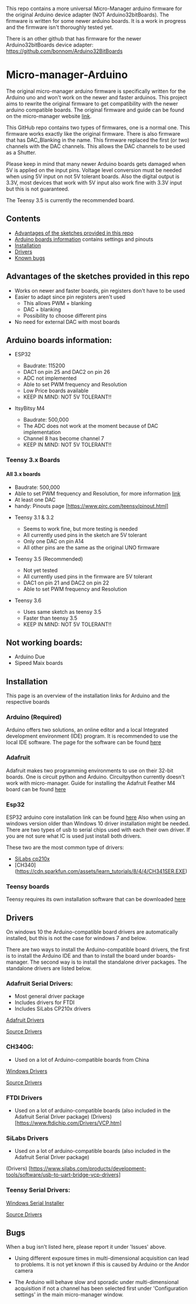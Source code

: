This repo contains a more universal Micro-Manager arduino firmware for the original Arduino device adapter (NOT Arduino32bitBoards). The firmware is written for some newer arduino boards. It is a work in progress and the firmware isn't thoroughly tested yet. 

There is an other github that has firmware for the newer Arduino32bitBoards device adapter: https://github.com/bonnom/Arduino32BitBoards




# Micro-manager-Arduino
The original micro-manager arduino firmware is specifically written for the Arduino uno and won't work on the newer and faster arduinos. This project aims to rewrite the original firmware to get compatibility with the newer arduino compatible boards. The original firmware and guide can be found on the micro-manager website [link](https://micro-manager.org/wiki/Arduino).

This GitHub repo contains two types of firmwares, one is a normal one. This firmware works exactly like the original firmware.
There is also firmware that has DAC_Blanking in the name. This firmware replaced the first (or two) channels with the DAC channels. This allows the DAC channels to be used as a Shutter.

Please keep in mind that many newer Arduino boards gets damaged when 5V is applied on the input pins. 
Voltage level conversion must be needed when using 5V input on not 5V tolerant boards. Also the digital output is 3.3V, most devices that work with 5V input also work fine with 3.3V input but this is not guaranteed.

The Teensy 3.5 is currently the recommended board.

## Contents
  - [Advantages of the sketches provided in this repo](#advantages-of-the-sketches-provided-in-this-repo)
  - [Arduino boards information](#arduino-boards-information) contains settings and pinouts
  - [Installation](#installation)
  - [Drivers](#drivers)
  - [Known bugs](#bugs)
  
## Advantages of the sketches provided in this repo
* Works on newer and faster boards, pin registers don't have to be used
* Easier to adapt since pin registers aren't used
  * This allows PWM + blanking
  * DAC + blanking
  * Possibility to choose different pins
* No need for external DAC with most boards


## Arduino boards information:
* ESP32
  - Baudrate: 115200
  - DAC1 on pin 25 and DAC2 on pin 26
  - ADC not implemented
  - Able to set PWM frequency and Resolution
  - Low Price boards available       
  - KEEP IN MIND: NOT 5V TOLERANT!!
  
* ItsyBitsy M4
  - Baudrate: 500,000
  - The ADC does not work at the moment because of DAC implementation
  - Channel 8 has become channel 7
  - KEEP IN MIND: NOT 5V TOLERANT!!
 
### Teensy 3.x Boards
#### All 3.x boards
 - Baudrate: 500,000
 - Able to set PWM frequency and Resolution, for more information [link](https://www.pjrc.com/teensy/td_pulse.html)
 - At least one DAC
 - handy: Pinouts page [https://www.pjrc.com/teensy/pinout.html]
 
* Teensy 3.1 & 3.2
  - Seems to work fine, but more testing is needed
  - All currently used pins in the sketch are 5V tolerant
  - Only one DAC on pin A14
  - All other pins are the same as the original UNO firmware

* Teensy 3.5 (Recommended)
  - Not yet tested
  - All currently used pins in the firmware are 5V tolerant
  - DAC1 on pin 21 and DAC2 on pin 22
  - Able to set PWM frequency and Resolution

* Teensy 3.6
  - Uses same sketch as teensy 3.5
  - Faster than teensy 3.5
  - KEEP IN MIND: NOT 5V TOLERANT!!
  
## Not working boards:
  - Arduino Due
  - Sipeed Maix boards
  

## Installation
This page is an overview of the installation links for Arduino and the respective boards

### Arduino (Required)
Arduino offers two solutions, an online editor and a local Integrated development environment (IDE) program.
It is recommended to use the local IDE software.
The page for the software can be found [here](https://www.arduino.cc/en/Main/Software)

### Adafruit
Adafruit makes two programming environments to use on their 32-bit boards. One is circuit python and Arduino. Circuitpython currently doesn't work with micro-manager.
Guide for installing the Adafruit Feather M4 board can be found [here](https://learn.adafruit.com/adafruit-feather-m4-express-atsamd51/setup)

### Esp32
ESP32 arduino core installation link can be found [here](https://github.com/espressif/arduino-esp32/blob/master/docs/arduino-ide/boards_manager.md)
Also when using an windows version older than Windows 10 driver installation might be needed. There are two types of usb to serial chips used with each their own driver. If you are not sure what IC is used just install both drivers.

These two are the most common type of drivers:
* [SiLabs cp210x](https://www.silabs.com/products/development-tools/software/usb-to-uart-bridge-vcp-drivers)
* [CH340] (https://cdn.sparkfun.com/assets/learn_tutorials/8/4/4/CH341SER.EXE)

### Teensy boards
Teensy requires its own installation software that can be downloaded [here](https://www.pjrc.com/teensy/td_download.html)

## Drivers
On windows 10 the Arduino-compatible board drivers are automatically installed, but this is not the case for windows 7 and below.

There are two ways to install the Arduino-compatible board drivers, the first is to install the Arduino IDE and than to install the board under boards-manager. The second way is to install the standalone driver packages. The standalone drivers are listed below.

### Adafruit Serial Drivers:
* Most general driver package
* Includes drivers for FTDI
* Includes SiLabs CP210x drivers

[Adafruit Drivers](https://github.com/adafruit/Adafruit_Windows_Drivers/releases/latest)

[Source Drivers](https://learn.adafruit.com/adafruit-arduino-ide-setup/windows-driver-installation)

### CH340G:
* Used on a lot of Arduino-compatible boards from China

[Windows Drivers](https://cdn.sparkfun.com/assets/learn_tutorials/8/4/4/CH341SER.EXE)

[Source Drivers](https://www.sparkfun.com/products/14050)

### FTDI Drivers
* Used on a lot of arduino-compatible boards (also included in the Adafruit Serial Driver package)
(Drivers)[https://www.ftdichip.com/Drivers/VCP.htm]

### SiLabs Drivers
* Used on a lot of arduino-compatible boards (also included in the Adafruit Serial Driver package)

(Drivers) [https://www.silabs.com/products/development-tools/software/usb-to-uart-bridge-vcp-drivers]

### Teensy Serial Drivers:
[Windows Serial Installer](https://www.pjrc.com/teensy/serial_install.exe)

[Source Drivers](https://www.pjrc.com/teensy/td_download.html)

## Bugs
When a bug isn't listed here, please report it under 'Issues' above.

* Using different exposure times in multi-dimensional acquisition can lead to problems. It is not yet known if this is caused by Arduino or the Andor camera

* The Arduino will behave slow and sporadic under multi-dimensional acquisition if not a channel has been selected first under 'Configuration settings' in the main micro-manager window.
